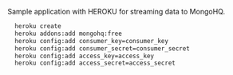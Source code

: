 Sample application with HEROKU for streaming data to MongoHQ.

```html
  heroku create
  heroku addons:add mongohq:free
  heroku config:add consumer_key=consumer_key
  heroku config:add consumer_secret=consumer_secret
  heroku config:add access_key=access_key
  heroku config:add access_secret=access_secret
```
